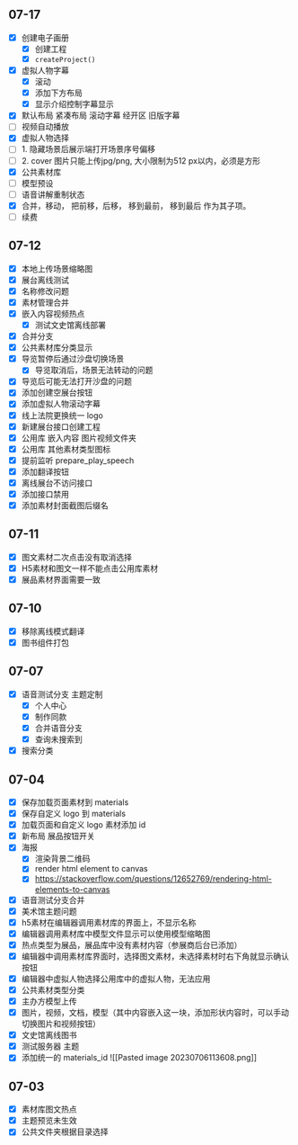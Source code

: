 ## 07-17

- [x] 创建电子画册
	- [x] 创建工程
	- [x] `createProject()`
- [x] 虚拟人物字幕
	- [x] 滚动
	- [x] 添加下方布局
	- [x] 显示介绍控制字幕显示
- [x] 默认布局 紧凑布局 滚动字幕 经开区 旧版字幕
- [ ] 视频自动播放
- [x] 虚拟人物选择
- [ ] 1. 隐藏场景后展示端打开场景序号偏移  
- [ ] 2. cover 图片只能上传jpg/png, 大小限制为512 px以内，必须是方形
- [x] 公共素材库
- [ ] 模型预设
- [ ] 语音讲解重制状态
- [x] 合并，移动， 把前移，后移， 移到最前， 移到最后 作为其子项。
- [ ] 续费

## 07-12

- [x] 本地上传场景缩略图
- [x] 展台离线测试
- [x] 名称修改问题
- [x] 素材管理合并
- [x] 嵌入内容视频热点
	- [x] 测试文史馆离线部署
- [x] 合并分支
- [x] 公共素材库分类显示
- [x] 导览暂停后通过沙盘切换场景
	- [x] 导览取消后，场景无法转动的问题
- [x] 导览后可能无法打开沙盘的问题
- [x] 添加创建空展台按钮
- [x] 添加虚拟人物滚动字幕
- [x] 线上法院更换统一 logo
- [x] 新建展台接口创建工程
- [x] 公用库 嵌入内容 图片视频文件夹
- [x] 公用库 其他素材类型图标
- [x] 提前监听 prepare_play_speech
- [x] 添加翻译按钮
- [x] 离线展台不访问接口
- [x] 添加接口禁用
- [x] 添加素材封面截图后缀名

## 07-11

- [x] 图文素材二次点击没有取消选择  
- [x] H5素材和图文一样不能点击公用库素材  
- [x] 展品素材界面需要一致

## 07-10

- [x] 移除离线模式翻译
- [x] 图书组件打包

## 07-07

- [x] 语音测试分支 主题定制 
	- [x] 个人中心
	- [x] 制作同款
	- [x] 合并语音分支
	- [x] 查询未搜索到
- [x] 搜索分类

## 07-04

- [x] 保存加载页面素材到 materials
- [x] 保存自定义 logo 到 materials
- [x] 加载页面和自定义 logo 素材添加 id
- [x] 新布局 展品按钮开关
- [x] 海报
	- [x] 渲染背景二维码
	- [x] render html element to canvas
	- [x] https://stackoverflow.com/questions/12652769/rendering-html-elements-to-canvas
- [x] 语音测试分支合并
- [x] 美术馆主题问题
- [x] h5素材在编辑器调用素材库的界面上，不显示名称  
- [x] 编辑器调用素材库中模型文件显示可以使用模型缩略图  
- [x] 热点类型为展品，展品库中没有素材内容（参展商后台已添加）  
- [x] 编辑器中调用素材库界面时，选择图文素材，未选择素材时右下角就显示确认按钮  
- [x] 编辑器中虚拟人物选择公用库中的虚拟人物，无法应用
- [x] 公共素材类型分类
- [x] 主办方模型上传
- [x] 图片，视频，文档，模型（其中内容嵌入这一块，添加形状内容时，可以手动切换图片和视频按钮）
- [x] 文史馆离线图书
- [x] 测试服务器 主题
- [x] 添加统一的 materials_id
	![[Pasted image 20230706113608.png]]

## 07-03

- [x] 素材库图文热点
- [x] 主题预览未生效
- [x] 公共文件夹根据目录选择
